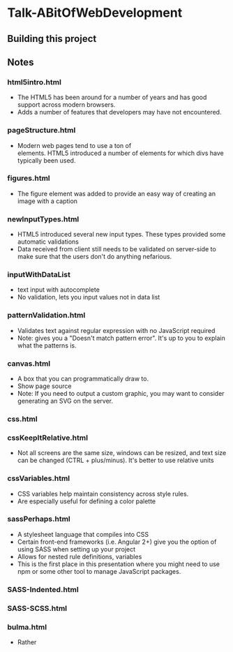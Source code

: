 # Talk-ABitOfWebDevelopment

## Building this project

## Notes

### html5intro.html

- The HTML5 has been around for a number of years and has good support across 
modern browsers.
- Adds a number of features that developers may have not encountered.

### pageStructure.html

- Modern web pages tend to use a ton of <div></div> elements.  HTML5 
introduced a number of elements for which divs have typically been used.

### figures.html

- The figure element was added to provide an easy way of creating an image with a caption

### newInputTypes.html

- HTML5 introduced several new input types.  These types provided some 
automatic validations
- Data received from client still needs to be validated on server-side to make
sure that the users don't do anything nefarious.

### inputWithDataList

- text input with autocomplete
- No validation, lets you input values not in data list

### patternValidation.html

- Validates text against regular expression with no JavaScript required
- Note: gives you a "Doesn't match pattern error".  It's up to you to explain 
what the patterns is.

### canvas.html

- A box that you can programmatically draw to.
- Show page source
- Note: If you need to output a custom graphic, you may want to consider 
generating an SVG on the server.

### css.html


### cssKeepItRelative.html

- Not all screens are the same size, windows can be resized, and text size can be 
changed (CTRL + plus/minus).  It's better to use relative units

### cssVariables.html

- CSS variables help maintain consistency across style rules.
- Are especially useful for defining a color palette

### sassPerhaps.html

- A stylesheet language that compiles into CSS
- Certain front-end frameworks (i.e. Angular 2+) give you the option of using 
SASS when setting up your project
- Allows for nested rule definitions, variables
- This is the first place in this presentation where you might need to use npm 
or some other tool to manage JavaScript packages.

### SASS-Indented.html

### SASS-SCSS.html

### bulma.html

- Rather 
